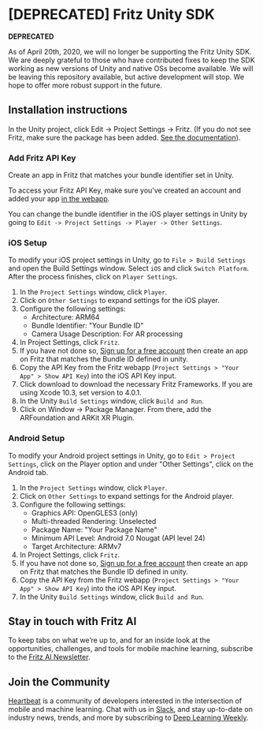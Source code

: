 # [DEPRECATED] Fritz Unity SDK

**DEPRECATED**

As of April 20th, 2020, we will no longer be supporting the Fritz Unity SDK. We are deeply grateful to those who have contributed fixes to keep the SDK working as new versions of Unity and native OSs become available. We will be leaving this repository available, but active development will stop. We hope to offer more robust support in the future.

## Installation instructions

In the Unity project, click Edit -> Project Settings -> Fritz. (If you do not see Fritz, make sure the package has been added. [See the documentation](https://docs.fritz.ai/develop/get-started/Unity.html?utc_source=github&utc_campaign=fritz-unity-sdk)).

### Add Fritz API Key

Create an app in Fritz that matches your bundle identifier set in Unity.

To access your Fritz API Key, make sure you've created an account and added your app [in the webapp](https://app.fritz.ai/login?utc_source=github&utc_campaign=fritz-unity-sdk).

You can change the bundle identifier in the iOS player settings in Unity by going to `Edit -> Project Settings -> Player -> Other Settings`.

### iOS Setup

To modify your iOS project settings in Unity, go to `File > Build Settings` and open the Build Settings window.
Select `iOS` and click `Switch Platform`. After the process finishes, click on `Player Settings`.

1. In the `Project Settings` window, click `Player`.
2. Click on `Other Settings` to expand settings for the iOS player.
3. Configure the following settings:
   - Architecture: ARM64
   - Bundle Identifier: "Your Bundle ID"
   - Camera Usage Description: For AR processing
4. In Project Settings, click `Fritz`.
5. If you have not done so, [Sign up for a free account](https://app.fritz.ai/register?utc_source=github&utc_campaign=fritz-unity-sdk) then create an app on Fritz that matches the Bundle ID defined in unity.
6. Copy the API Key from the Fritz webapp (`Project Settings > "Your App" > Show API Key`) into the iOS API Key input.
7. Click download to download the necessary Fritz Frameworks. If you are using Xcode 10.3, set version to 4.0.1.
8. In the Unity `Build Settings` window, click `Build and Run`.
9. Click on Window -> Package Manager. From there, add the ARFoundation and ARKit XR Plugin.

### Android Setup

To modify your Android project settings in Unity, go to `Edit > Project Settings`, click on the Player option and under "Other Settings", click on the Android tab.

1.  In the `Project Settings` window, click `Player`.
2.  Click on `Other Settings` to expand settings for the Android player.
3.  Configure the following settings:
    - Graphics API: OpenGLES3 (only)
    - Multi-threaded Rendering: Unselected
    - Package Name: "Your Package Name"
    - Minimum API Level: Android 7.0 Nougat (API level 24)
    - Target Architecture: ARMv7
4.  In Project Settings, click `Fritz`.
5.  If you have not done so, [Sign up for a free account](https://app.fritz.ai/register?utc_source=github&utc_campaign=fritz-unity-sdk) then create an app on Fritz that matches the Bundle ID defined in unity.
6.  Copy the API Key from the Fritz webapp (`Project Settings > "Your App" > Show API Key`) into the iOS API Key input.
7.  In the Unity `Build Settings` window, click `Build and Run`.

## Stay in touch with Fritz AI

To keep tabs on what we’re up to, and for an inside look at the opportunities, challenges, and tools for mobile machine learning, subscribe to the [Fritz AI Newsletter](https://www.fritz.ai/newsletter?utm_campaign=unity-sdk&utm_source=github).

## Join the Community
[Heartbeat](https://heartbeat.fritz.ai/?utm_campaign=unity-sdk&utm_source=github) is a community of developers interested in the intersection of mobile and machine learning. Chat with us in [Slack](https://www.fritz.ai/slack?utm_campaign=unity-sdk&utm_source=github), and stay up-to-date on industry news, trends, and more by subscribing to [Deep Learning Weekly](https://www.deeplearningweekly.com/?utm_campaign=unity-sdk&utm_source=github).
